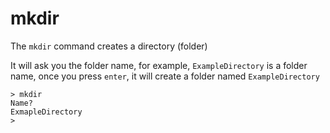 # mkdir

The `mkdir` command creates a directory (folder)

It will ask you the folder name, for example, `ExampleDirectory` is a folder name, once you press `enter`, it will create a folder named `ExampleDirectory`

```
> mkdir
Name?
ExmapleDirectory
>
```

